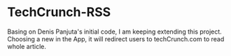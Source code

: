 # TechCrunch-RSS
Basing on Denis Panjuta's initial code, I am keeping extending this project.
Choosing a new in the App, it will redirect users to techCrunch.com to read whole article.
